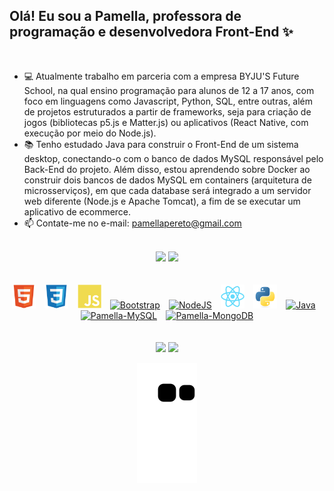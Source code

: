 ## Olá! Eu sou a Pamella, professora de programação e desenvolvedora Front-End ✨

<br/>

- 💻 Atualmente trabalho em parceria com a empresa BYJU'S Future School, na qual ensino programação para alunos de 12 a 17 anos, com foco em linguagens como Javascript, Python, SQL, entre outras, além de projetos estruturados a partir de frameworks, seja para criação de jogos (bibliotecas p5.js e Matter.js) ou aplicativos (React Native, com execução por meio do Node.js).
- 📚 Tenho estudado Java para construir o Front-End de um sistema desktop, conectando-o com o banco de dados MySQL responsável pelo Back-End do projeto. Além disso, estou aprendendo sobre Docker ao construir dois bancos de dados MySQL em containers (arquitetura de microsserviços), em que cada database será integrado a um servidor web diferente (Node.js e Apache Tomcat), a fim de se executar um aplicativo de ecommerce.
- 📫 Contate-me no e-mail: pamellapereto@gmail.com

<br/>

<div align="center">
  <a href="https://github.com/pamellapereto"><img height="180em" src="https://github-readme-stats.vercel.app/api?username=pamellapereto&show_icons=true&theme=dracula&include_all_commits=true&count_private=true"/></a>
  <a href="https://github.com/pamellapereto"><img height="180em" src="https://github-readme-stats.vercel.app/api/top-langs/?username=pamellapereto&layout=compact&langs_count=7&theme=dracula"/></a>

  
 <br/>
 <br/>
  <br/>

  <div style="display: inline_block">
    <a href="https://github.com/pamellapereto"><img alt="HTML" height="38" width="38" src="https://raw.githubusercontent.com/devicons/devicon/master/icons/html5/html5-original.svg"></a>⠀
    <a href="https://github.com/pamellapereto"><img alt="CSS" height="38" width="38" src="https://raw.githubusercontent.com/devicons/devicon/master/icons/css3/css3-original.svg"></a>⠀
    <a href="https://github.com/pamellapereto"><img alt="Javascript" height="38" width="38" src="https://raw.githubusercontent.com/devicons/devicon/master/icons/javascript/javascript-plain.svg"></a>⠀
        <a href="https://github.com/pamellapereto"><img alt="Bootstrap" height="38" width="38" src="https://cdn.jsdelivr.net/gh/devicons/devicon/icons/bootstrap/bootstrap-original.svg" /></a>⠀
        <a href="https://github.com/pamellapereto"><img alt="NodeJS" height="38" width="38" src="https://cdn.jsdelivr.net/gh/devicons/devicon/icons/nodejs/nodejs-original.svg" /></a>⠀
        <a href="https://github.com/pamellapereto"><img alt="React" height="38" width="38" src="https://raw.githubusercontent.com/devicons/devicon/master/icons/react/react-original.svg"></a>⠀
    <a href="https://github.com/pamellapereto"><img alt="Python" height="38" width="38" src="https://raw.githubusercontent.com/devicons/devicon/master/icons/python/python-original.svg"></a>⠀
    <a href="https://github.com/pamellapereto"><img alt="Java" height="38" width="38" src="https://cdn.jsdelivr.net/gh/devicons/devicon/icons/java/java-original.svg" /></a>⠀
    <a href="https://github.com/pamellapereto"><img alt="Pamella-MySQL" height="38" width="38" src="https://cdn.jsdelivr.net/gh/devicons/devicon/icons/mysql/mysql-original.svg" /></a>⠀
    <a href="https://github.com/pamellapereto"><img alt="Pamella-MongoDB" height="38" width="38" src="https://cdn.jsdelivr.net/gh/devicons/devicon/icons/mongodb/mongodb-original.svg" /></a>
         
  </div>

<br/>
<br/>

<div>
  <a href = "mailto:pamellapereto@gmail.com" target="_blank"><img src="https://img.shields.io/badge/-Gmail-%23333?style=for-the-badge&logo=gmail&logoColor=white"/></a>
  <a href="https://www.linkedin.com/in/pamellapereto" target="_blank"><img src="https://img.shields.io/badge/-LinkedIn-%230077B5?style=for-the-badge&logo=linkedin&logoColor=white"/></a> 
 
  ![Snake animation](https://github.com/rafaballerini/rafaballerini/blob/output/github-contribution-grid-snake.svg)
 
</div>
</div>
